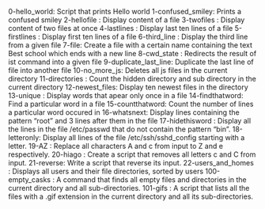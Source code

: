 0-hello_world: Script that prints Hello world
1-confused_smiley: Prints a confused smiley
2-hellofile : Display content of a file 
3-twofiles : Display content of two files at once
4-lastlines : Display last ten lines of a file
5-firstlines : Display first ten lines of a file
6-third_line : Display the third line from a given file
7-file: Create a file with a certain name containing the text Best school which ends with a new line
8-cwd_state : Redirects the result of ist command into a given file
9-duplicate_last_line: Duplicate the last line of file into another file
10-no_more_js: Deletes all js files in the current directory
11-directories : Count the hidden directory and sub directory in the current directory
12-newest_files: Display ten newest files in the directory
13-unique : Display words that apear only once in a file
14-findthatword: Find a particular word in a file
15-countthatword: Count the number of lines a particular word occured in
16-whatsnext: Display lines containing the pattern “root” and 3 lines after them in the file
17-hidethisword : Display all the lines in the file /etc/passwd that do not contain the pattern “bin”.
18-letteronly: Display all lines of the file /etc/ssh/sshd_config starting with a letter.
19-AZ : Replace all characters A and c from input to Z and e respectively.
20-hiago : Create a script that removes all letters c and C from input.
21-reverse: Write a script that reverse its input.
22-users_and_homes : Displays all users and their file directories, sorted by users
100-empty_casks : A command that finds all empty files and directories in the current directory and all sub-directories.
101-gifs : A script that lists all the files with a .gif extension in the current directory and all its sub-directories.

